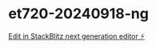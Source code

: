 # et720-20240918-ng

[Edit in StackBlitz next generation editor ⚡️](https://stackblitz.com/~/github.com/qccfatema/et720-20240918-ng)
